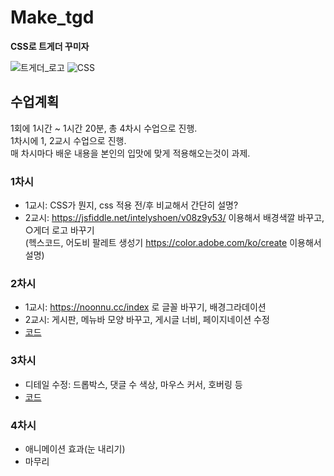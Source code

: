 # Make_tgd
**CSS로 트게더 꾸미자**

![트게더_로고](https://static-cdn.jtvnw.net/jtv_user_pictures/c7f45a92-891c-42ff-9025-f918ee0a11ec-profile_image-300x300.png)
![CSS](https://heropy.blog/css/images/vendor_icons/css3.png)

## 수업계획

1회에 1시간 ~ 1시간 20분, 총 4차시 수업으로 진행.  
1차시에 1, 2교시 수업으로 진행.  
매 차시마다 배운 내용을 본인의 입맛에 맞게 적용해오는것이 과제.

### 1차시
- 1교시: CSS가 뭔지, css 적용 전/후 비교해서 간단히 설명?  
- 2교시: https://jsfiddle.net/intelyshoen/v08z9y53/ 이용해서 배경색깔 바꾸고, ○게더 로고 바꾸기  
(헥스코드, 어도비 팔레트 생성기 https://color.adobe.com/ko/create 이용해서 설명)


### 2차시
- 1교시: https://noonnu.cc/index 로 글꼴 바꾸기, 배경그라데이션
- 2교시: 게시판, 메뉴바 모양 바꾸고, 게시글 너비, 페이지네이션 수정
- [코드](2nd_lec.md)

### 3차시
- 디테일 수정: 드롭박스, 댓글 수 색상, 마우스 커서, 호버링 등
- [코드](3rd_lec.md)

### 4차시
- 애니메이션 효과(눈 내리기)
- 마무리

